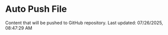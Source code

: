 # Auto Push File

Content that will be pushed to GitHub repository.
Last updated: 07/26/2025, 08:47:29 AM